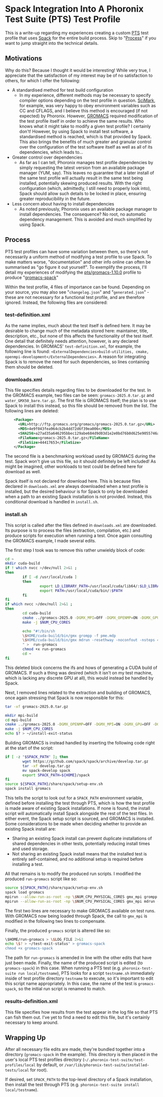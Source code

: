 # Spack Integration Into A Phoronix Test Suite (PTS) Test Profile
This is a write-up regarding my experiences creating a custom [PTS](https://www.phoronix-test-suite.com/) test profile that uses [Spack](https://spack.io/) for the entire build process. Skip to "[Process](#process)" if you want to jump straight into the technical details.

## Motivations
Why do this? Because I thought it would be interesting! While very true, I appreciate that the satisfaction of my interest may be of no satisfaction to others, for which I offer the following:
- A standardised method for test build configuration
  -  In my experience, different methods may be necessary to specify compiler options depending on the test profile in question. [SciMark](https://openbenchmarking.org/test/pts/scimark2), for example, was very happy to obey environment variables such as CC and CFLAGS, and I believe this method is encouraged (if not expected) by Phoronix. However, [GROMACS](https://openbenchmarking.org/test/pts/gromacs-1.10.0) required modification of the test profile itself in order to achieve the same results. Who knows what it might take to modify a given test profile? I certainly don't! However, by using Spack to install test software, a standardised method is reached, which is that provided by Spack. This also brings the benefits of much greater and granular control over the configuration of the test software itself as well as all of its dependencies, which leads to...
- Greater control over dependencies
  - As far as I can tell, Phoronix manages test profile dependencies by simply requesting the latest version from an available package manager (YUM, say). This leaves no guarantee that a later install of the same test profile will actually result in the same test being installed, potentially skewing produced results. With the right configuration (which, admittedly, I still need to properly look into), Spack should allow such details to be locked in place, ensuring greater reproducibility in the future.
- Less concern about having to install dependencies
  - As noted previously, Phoronix uses an available package manager to install dependencies. The consequence? No root, no automatic dependency management. This is avoided and much simplified by using Spack.

## Process

PTS test profiles can have some variation between them, so there's not necessarily a uniform method of modifying a test profile to use Spack. To make matters worse, "documentation" and other info online can often be summarised as "go figure it out yourself". To exemplify the process, I'll detail my experiences of modifying the [pts/gromacs-1.10.0](https://openbenchmarking.org/innhold/9e6f475587a7af5fb4b3a87137372d50d779d24a) profile to produce "[gromacs-spack](https://github.com/AshtonautEdu/SustainabilityInternship2025/tree/main/phoronix/test-profiles/dev/gromacs-spack)"

Within the test profile, 4 files of importance can be found. Depending on your source, you may also see "`changelog.json`" and "`generated.json`" - these are not necessary for a functional test profile, and are therefore ignored. Instead, the following files are considered:

### test-definition.xml

As the name implies, much about the test itself is defined here. It may be desirable to change much of the metadata stored here: maintainer, title, description, etc., but none of this affects the functionality of the test itself. One detail that definitely needs attention, however, is any declared dependencies. In GROMACS' `test-definition.xml`, for example, the following line is found: `<ExternalDependencies>build-utilities, cmake, openmpi-development</ExternalDependencies>`. A reason for integrating Spack is to remove the need for such dependencies, so lines containing them should be deleted.

### downloads.xml

This file specifies details regarding files to be downloaded for the test. In the GROMACS example, two files can be seen: `gromacs-2025.0.tar.gz` and `water_GMX50_bare.tar.gz`. The first file is GROMACS itself; the plan is to use Spack to install this instead, so this file should be removed from the list. The following lines are deleted:
```xml
    <Package>
      <URL>http://ftp.gromacs.org/gromacs/gromacs-2025.0.tar.gz</URL>
      <MD5>4e9f043fea964cb2b4dd72d6f39ea006</MD5>
      <SHA256>a27ad35a646295bbec129abe684d9d03d1e2e0bd76b0d625e9055746aaefae82</SHA256>
      <FileName>gromacs-2025.0.tar.gz</FileName>
      <FileSize>44417653</FileSize>
    </Package>
```
The second file is a benchmarking workload used by GROMACS during the test. Spack won't give us this file, so it should definitely be left included! As might be imagined, other workloads to test could be defined here for download as well.

Spack itself is not declared for download here. This is because files declared in `downloads.xml` are always downloaded when a test profile is installed, but the desired behaviour is for Spack to only be downloaded when a path to an existing Spack installation is not provided. Instead, this conditional download is handled in `install.sh`.

### install.sh

This script is called after the files defined in `downloads.xml` are downloaded. Its purpose is to process the files (extraction, compilation, etc.) and produce scripts for execution when running a test. Once again consulting the GROMACS example, I made several edits.

The first step I took was to remove this rather unwieldy block of code:
```sh
cd ~
mkdir cuda-build
if ! which nvcc >/dev/null 2>&1 ;
then
        if [ -d /usr/local/cuda ]
        then
                export LD_LIBRARY_PATH=/usr/local/cuda/lib64/:$LD_LIBRARY_PATH
                export PATH=/usr/local/cuda/bin/:$PATH
        fi
fi
if which nvcc >/dev/null 2>&1 ;
then
        cd cuda-build
        cmake ../gromacs-2025.0 -DGMX_MPI=OFF -DGMX_OPENMP=ON -DGMX_GPU=CUDA -DGMX_BUILD_OWN_FFTW=ON -DCMAKE_BUILD_TYPE=Release -DBUILD_SHARED_LIBS=ON
        make -j $NUM_CPU_CORES

        echo "#!/bin/sh
        \$HOME/cuda-build/bin/gmx grompp -f pme.mdp 
        \$HOME/cuda-build/bin/gmx mdrun -resethway -noconfout -nsteps 4000 -v -pin on -nb gpu
        " >  run-gromacs
        chmod +x run-gromacs
        cd ~
fi
```
This deleted block concerns the ifs and hows of generating a CUDA build of GROMACS. If such a thing was desired (which it isn't on my test machine, which is lacking any discrete GPU at all), this would instead be handled by Spack.

Next, I removed lines related to the extraction and building of GROMACS, once again stressing that Spack is now responsible for this:
```sh
tar -xf gromacs-2025.0.tar.gz
```
```sh
mkdir mpi-build
cd mpi-build
cmake ../gromacs-2025.0 -DGMX_OPENMP=OFF -DGMX_MPI=ON -DGMX_GPU=OFF -DGMX_BUILD_OWN_FFTW=ON -DCMAKE_BUILD_TYPE=Release -DBUILD_SHARED_LIBS=ON
make -j $NUM_CPU_CORES
echo $? > ~/install-exit-status
```

Building GROMACS is instead handled by inserting the following code right at the start of the script:
```sh
if [ -z "$SPACK_PATH" ]; then
        wget https://github.com/spack/spack/archive/develop.tar.gz
        tar -xf develop.tar.gz
        mv spack-develop spack
        export SPACK_PATH=${HOME}/spack
fi
source ${SPACK_PATH}/share/spack/setup-env.sh
spack install gromacs
```
This tells the script to look out for a `SPACK_PATH` environment variable, defined before installing the test through PTS, which is how the test profile is made aware of existing Spack installations. If none is found, the install script will automatically install Spack alongside the rest of the test files. In either event, the Spack setup script is sourced, and GROMACS is installed. 
Some considerations to be made when deciding whether to provide an existing Spack install are:
- Sharing an existing Spack install can prevent duplicate installations of shared dependencies in other tests, potentially reducing install times and used storage.
- Not sharing an existing Spack install means that the installed test is entirely self-contained, and no additional setup is required before installing a test.

All that remains is to modify the produced run scripts. I modified the produced `run-gromacs` script like so:
```sh
source ${SPACK_PATH}/share/spack/setup-env.sh
spack load gromacs
mpirun --allow-run-as-root -np \$NUM_CPU_PHYSICAL_CORES gmx_mpi grompp -f pme.mdp  -o bench.tpr
mpirun --allow-run-as-root -np \$NUM_CPU_PHYSICAL_CORES gmx_mpi mdrun -resethway -npme 0 -notunepme -noconfout -nsteps 1000 -v -s  bench.tpr
```
The first two lines are necessary to make GROMACS available on test runs. With GROMACS now being loaded through Spack, the call to `gmx_mpi` is modified in the following two lines to compensate.

Finally, the produced `gromacs` script is altered like so:
```sh
\$HOME/run-gromacs > \$LOG_FILE 2>&1
echo \$? > ~/test-exit-status" > gromacs-spack
chmod +x gromacs-spack
```
The path for `run-gromacs` is amended in line with the other edits that have just been made. Finally, the name of the produced script is edited (to `gromacs-spack`) in this case. When running a PTS test (e.g. `phoronix-test-suite run local/testname`), PTS looks for a script `testname.sh` immediately inside of test profile directory `testname` to execute, so it's important to edit this script name appropriately. In this case, the name of the test is `gromacs-spack`, so the initial run script is renamed to match.

### results-definition.xml

This file specifies how results from the test appear in the log file so that PTS can fish them out. I've yet to find a need to edit this file, but it's certainly necessary to keep around. 

## Wrapping Up

After all necessary file edits are made, they're bundled together into a directory (`gromacs-spack` in the example). This directory is then placed in the user's local PTS test profiles directory (`~/.phoronix-test-suite/test-profiles/local` by default, or `/var/lib/phoronix-test-suite/installed-tests/local` for root).

If desired, set `SPACK_PATH` to the top-level directory of a Spack installation, then install the test through PTS (e.g. `phoronix-test-suite install local/testname`).
